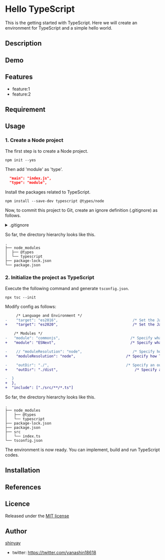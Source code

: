 # Hello TypeScript

This is the getting started with TypeScript.
Here we will create an environment for TypeScript and a simple hello world.

## Description

## Demo

## Features

- feature:1
- feature:2

## Requirement

## Usage

### 1. Create a Node project

The first step is to create a Node project.

```shell
npm init --yes
```

Then add 'module' as 'type'.

```json
  "main": "index.js",
  "type": "module",
```

Install the packages related to TypeScript.

```shell
npm install --save-dev typescript @types/node
```

Now, to commit this project to Git, create an ignore definition (.gitignore) as follows.

<details>
<summary>.gitignore</summary>

```text
lib-cov
*.seed
*.log
*.csv
*.dat
*.out
*.pid
*.gz
*.swp

pids
logs
results
tmp

# Build
public/css/main.css

# Coverage reports
coverage

# API keys and secrets
.env

# Dependency directory
node_modules
bower_components

# Editors
.idea
*.iml

# OS metadata
.DS_Store
Thumbs.db

# Ignore built ts files
dist/**/*

# ignore yarn.lock
yarn.lock
```

</details>

So far, the directory hierarchy looks like this.

```text
.
├── node_modules
│  ├── @types
│  └── typescript
├── package-lock.json
└── package.json
```

### 2. Initialize the project as TypeScript

Execute the following command and generate `tsconfig.json`.

```shell
npx tsc --init
```

Modify config as follows:

```diff
     /* Language and Environment */
-    "target": "es2016",                                  /* Set the JavaScript language version for emitted JavaScript and include compatible library declarations. */
+    "target": "es2020",                                  /* Set the JavaScript language version for emitted JavaScript and include compatible library declarations. */
```

```diff
    /* Modules */
-   "module": "commonjs",                                /* Specify what module code is generated. */
+   "module": "ESNext",                                  /* Specify what module code is generated. */
```

```diff
-    // "moduleResolution": "node",                       /* Specify how TypeScript looks up a file from a given module specifier. */
+    "moduleResolution": "node",                       /* Specify how TypeScript looks up a file from a given module specifier. */
```

```diff
-    "outDir": "./",                                   /* Specify an output folder for all emitted files. */
+    "outDir": "./dist",                                   /* Specify an output folder for all emitted files. */
```

```diff
-  }
+  },
+  "include": ["./src/**/*.ts"]
```

So far, the directory hierarchy looks like this.

```shell
.
├── node_modules
│   ├── @types
│   └── typescript
├── package-lock.json
├── package.json
├── src
│   └── index.ts
└── tsconfig.json
```

The environment is now ready. You can implement, build and run TypeScript codes.

## Installation

## References

## Licence

Released under the [MIT license](https://gist.githubusercontent.com/shinyay/56e54ee4c0e22db8211e05e70a63247e/raw/34c6fdd50d54aa8e23560c296424aeb61599aa71/LICENSE)

## Author

[shinyay](https://github.com/shinyay)

- twitter: https://twitter.com/yanashin18618
